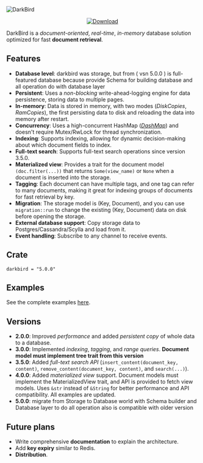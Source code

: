 ![DarkBird](https://github.com/Rustixir/darkbird/blob/main/darkbird.png)

<div align="center">
  <!-- Downloads -->
  <a href="https://crates.io/crates/darkbird">
    <img src="https://img.shields.io/crates/d/darkbird.svg?style=flat-square"
      alt="Download" />
  </a>
</div>

DarkBird is a _document-oriented_, _real-time_, _in-memory_ database solution optimized for fast **document retrieval**.

## Features
- **Database level**: darkbird was storage, but from ( vsn 5.0.0 ) is full-featured database
because provide Schema for building database and all operation do with database layer
- **Persistent**: Uses a _non-blocking_ write-ahead-logging engine for data persistence, storing data to multiple pages.
- **In-memory**: Data is stored in memory, with two modes (_DiskCopies_, _RamCopies_), the first persisting data to disk and reloading the data into memory after restart.
- **Concurrency**: Uses a high-concurrent HashMap ([_DashMap_](https://github.com/xacrimon/conc-map-bench)) and doesn't require Mutex/RwLock for thread synchronization.
- **Indexing**: Supports indexing, allowing for dynamic decision-making about which document fields to index.
- **Full-text search**: Supports full-text search operations since version 3.5.0.
- **Materialized view**: Provides a trait for the document model `(doc.filter(...))` that returns `Some(view_name)` or `None` when a document is inserted into the storage.
- **Tagging**: Each document can have multiple tags, and one tag can refer to many documents, making it great for indexing groups of documents for fast retrieval by key.
- **Migration**: The storage model is (Key, Document), and you can use `migration::run` to change the existing (Key, Document) data on disk before opening the storage.
- **External database support**: Copy storage data to Postgres/Cassandra/Scylla and load from it.
- **Event handling**: Subscribe to any channel to receive events.

## Crate

```
darkbird = "5.0.0"
```

## Examples
See the complete examples [here](https://github.com/Rustixir/darkbird/tree/main/example).

## Versions
- **2.0.0**: Improved _performance_ and added _persistent copy_ of whole data to a database.
- **3.0.0**: Implemented _indexing_, _tagging_, and _range queries_. **Document model must implement tree trait from this version**
- **3.5.0**: Added _full-text search API_ (`insert_content(document_key, content)`, `remove_content(document_key, content)`, and `search(...)`).
- **4.0.0**: Added _materialized view_ support. Document models must implement the MaterializedView trait, and API is provided to fetch view models. Uses `&str` instead of `&String` for better performance and API compatibility. All examples are updated.
- **5.0.0**: migrate from Storage to Database world with Schema builder
and Database layer to do all operation also is compatible with older version 

## Future plans
- Write comprehensive **documentation** to explain the architecture.
- Add **key expiry** similar to Redis.
- **Distribution**.
